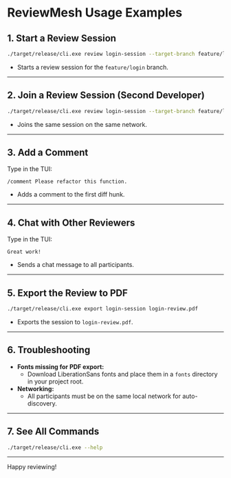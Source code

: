 # ReviewMesh Usage Examples

## 1. Start a Review Session
```sh
./target/release/cli.exe review login-session --target-branch feature/login
```
- Starts a review session for the `feature/login` branch.

---

## 2. Join a Review Session (Second Developer)
```sh
./target/release/cli.exe review login-session --target-branch feature/login
```
- Joins the same session on the same network.

---

## 3. Add a Comment
Type in the TUI:
```
/comment Please refactor this function.
```
- Adds a comment to the first diff hunk.

---

## 4. Chat with Other Reviewers
Type in the TUI:
```
Great work!
```
- Sends a chat message to all participants.

---

## 5. Export the Review to PDF
```sh
./target/release/cli.exe export login-session login-review.pdf
```
- Exports the session to `login-review.pdf`.

---

## 6. Troubleshooting
- **Fonts missing for PDF export:**
  - Download LiberationSans fonts and place them in a `fonts` directory in your project root.
- **Networking:**
  - All participants must be on the same local network for auto-discovery.

---

## 7. See All Commands
```sh
./target/release/cli.exe --help
```

---

Happy reviewing!

